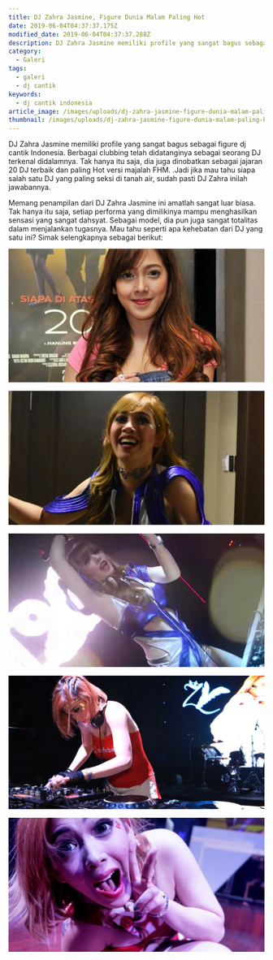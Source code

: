 ```yaml
---
title: DJ Zahra Jasmine, Figure Dunia Malam Paling Hot
date: 2019-06-04T04:37:37.175Z
modified_date: 2019-06-04T04:37:37.288Z
description: DJ Zahra Jasmine memiliki profile yang sangat bagus sebagai figure wanita Clubbing. Berbagai clubbing telah didatanginya sebagai seorang DJ terkenal di sana.
category:
  - Galeri
tags:
  - galeri
  - dj cantik
keywords:
  - dj cantik indonesia
article_image: /images/uploads/dj-zahra-jasmine-figure-dunia-malam-paling-hot-4.jpg
thumbnail: /images/uploads/dj-zahra-jasmine-figure-dunia-malam-paling-hot-4-013.jpg
---
```

DJ Zahra Jasmine memiliki profile yang sangat bagus sebagai figure dj cantik Indonesia. Berbagai clubbing telah didatanginya sebagai seorang DJ terkenal didalamnya. Tak hanya itu saja, dia juga dinobatkan sebagai jajaran 20 DJ terbaik dan paling Hot versi majalah FHM. .Jadi jika mau tahu siapa salah satu DJ yang paling seksi di tanah air, sudah pasti DJ Zahra inilah jawabannya.

Memang penampilan dari DJ Zahra Jasmine ini amatlah sangat luar biasa. Tak hanya itu saja, setiap performa yang dimilikinya mampu menghasilkan sensasi yang sangat dahsyat. Sebagai model, dia pun juga sangat totalitas dalam menjalankan tugasnya. Mau tahu seperti apa kehebatan dari DJ yang satu ini? Simak selengkapnya sebagai berikut:

![DJ Zahra Jasmine](/images/uploads/dj-zahra-jasmine-figure-dunia-malam-paling-hot-4.jpg)

![DJ Zahra Jasmine](/images/uploads/dj-zahra-jasmine-figure-dunia-malam-paling-hot-5.jpg)

![DJ Zahra Jasmine](/images/uploads/dj-zahra-jasmine-figure-dunia-malam-paling-hot-3.jpg)

![DJ Zahra Jasmine](/images/uploads/dj-zahra-jasmine-figure-dunia-malam-paling-hot-1.jpg)

![DJ Zahra Jasmine](/images/uploads/dj-zahra-jasmine-figure-dunia-malam-paling-hot-2.jpg)
